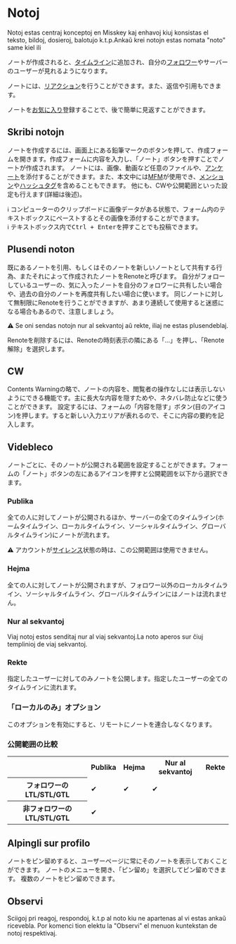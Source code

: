# Notoj
Notoj estas centraj konceptoj en Misskey kaj enhavoj kiuj konsistas el teksto, bildoj, dosieroj, balotujo k.t.p.Ankaŭ krei notojn estas nomata "noto" same kiel ili

ノートが作成されると、[タイムライン](./timeline)に追加され、自分の[フォロワー](./follow)やサーバーのユーザーが見れるようになります。

ノートには、[リアクション](./reaction)を行うことができます。また、返信や引用もできます。

ノートを[お気に入り](./favorite)登録することで、後で簡単に見返すことができます。

## Skribi notojn
ノートを作成するには、画面上にある鉛筆マークのボタンを押して、作成フォームを開きます。作成フォームに内容を入力し、「ノート」ボタンを押すことでノートが作成されます。 ノートには、画像、動画など任意のファイルや、[アンケート](./poll)を添付することができます。また、本文中には[MFM](./mfm)が使用でき、[メンション](./mention)や[ハッシュタグ](./hashtag)を含めることもできます。 他にも、CWや公開範囲といった設定も行えます(詳細は後述)。
<div class="info">ℹ️ コンピューターのクリップボードに画像データがある状態で、フォーム内のテキストボックスにペーストするとその画像を添付することができます。</div>
<div class="info">ℹ️ テキストボックス内で<kbd class="key">Ctrl + Enter</kbd>を押すことでも投稿できます。</div>

## Plusendi noton
既にあるノートを引用、もしくはそのノートを新しいノートとして共有する行為、またそれによって作成されたノートをRenoteと呼びます。 自分がフォローしているユーザーの、気に入ったノートを自分のフォロワーに共有したい場合や、過去の自分のノートを再度共有したい場合に使います。 同じノートに対して無制限にRenoteを行うことができますが、あまり連続して使用すると迷惑になる場合もあるので、注意しましょう。
<div class="warn">⚠️ Se oni sendas notojn nur al sekvantoj aŭ rekte, iliaj ne estas plusendeblaj.</div>

Renoteを削除するには、Renoteの時刻表示の隣にある「...」を押し、「Renote解除」を選択します。

## CW
Contents Warningの略で、ノートの内容を、閲覧者の操作なしには表示しないようにできる機能です。主に長大な内容を隠すためや、ネタバレ防止などに使うことができます。 設定するには、フォームの「内容を隠す」ボタン(目のアイコン)を押します。すると新しい入力エリアが表れるので、そこに内容の要約を記入します。

## Videbleco
ノートごとに、そのノートが公開される範囲を設定することができます。フォームの「ノート」ボタンの左にあるアイコンを押すと公開範囲を以下から選択できます。

### Publika
全ての人に対してノートが公開されるほか、サーバーの全てのタイムライン(ホームタイムライン、ローカルタイムライン、ソーシャルタイムライン、グローバルタイムライン)にノートが流れます。
<div class="warn">⚠️ アカウントが<a href="./silence">サイレンス</a>状態の時は、この公開範囲は使用できません。</div>

### Hejma
全ての人に対してノートが公開されますが、フォロワー以外のローカルタイムライン、ソーシャルタイムライン、グローバルタイムラインにはノートは流れません。

### Nur al sekvantoj
Viaj notoj estos senditaj nur al viaj sekvantoj.La noto aperos sur ĉiuj templinioj de viaj sekvantoj.

### Rekte
指定したユーザーに対してのみノートを公開します。指定したユーザーの全てのタイムラインに流れます。

### 「ローカルのみ」オプション
このオプションを有効にすると、リモートにノートを連合しなくなります。

### 公開範囲の比較
<table>
    <tr><th></th><th>Publika</th><th>Hejma</th><th>Nur al sekvantoj</th><th>Rekte</th></tr>
    <tr><th>フォロワーのLTL/STL/GTL</th><td>✔</td><td>✔</td><td>✔</td><td></td></tr>
    <tr><th>非フォロワーのLTL/STL/GTL</th><td>✔</td><td></td><td></td><td></td></tr>
</table>

## Alpingli sur profilo
ノートをピン留めすると、ユーザーページに常にそのノートを表示しておくことができます。 ノートのメニューを開き、「ピン留め」を選択してピン留めできます。 複数のノートをピン留めできます。

## Observi
Sciigoj pri reagoj, respondoj, k.t.p al noto kiu ne apartenas al vi estas ankaŭ ricevebla. Por komenci tion elektu la "Observi" el menuon kuntekstan de notoj respektivaj.
